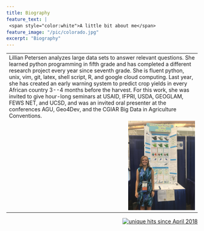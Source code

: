 ```yaml
---
title: Biography
feature_text: |
 <span style="color:white">A little bit about me</span>
feature_image: "/pic/colorado.jpg"
excerpt: "Biography"
---
```

<table cellpadding="10">
  <tr>
  <td colspan="3" >
Lillian Petersen analyzes large data sets to answer relevant questions. She learned python programming in fifth grade and has completed a different research project every year since seventh grade. She is fluent python, unix, vim, git, latex, shell script, R, and google cloud computing. Last year, she has created an early warning system to predict crop yields in every African country 3--4 months before the harvest. For this work, she was invited to give hour-long seminars at USAID, IFPRI, USDA, GEOGLAM, FEWS NET, and UCSD, and was an invited oral presenter at the conferences AGU, Geo4Dev, and the CGIAR Big Data in Agriculture Conventions.


  </td>
  </tr>
  <tr>
  <td width="60%">


  </td>
  <td width="2%">
  </td>
  <td width="38%" ><img src="/pic/poster_ISEF_2018.jpg" >
  </td>
  </tr>
</table>
<p align="right">
<a href="http://www.hitwebcounter.com">
<img src="http://hitwebcounter.com/counter/counter.php?page=6931336&style=0006&nbdigits=5&type=ip&initCount=0" title="unique hits since April 2018" border="0" ></a>

<!-- Global site tag (gtag.js) - Google Analytics -->
<script async src="https://www.googletagmanager.com/gtag/js?id=UA-117520873-2"></script>
<script>
  window.dataLayer = window.dataLayer || [];
  function gtag(){dataLayer.push(arguments);}
  gtag('js', new Date());

  gtag('config', 'UA-117520873-2');
</script>

